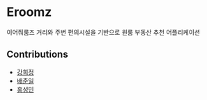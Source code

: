 # Eroomz 
이어줘룸즈
거리와 주변 편의시설을 기반으로 원룸 부동산 추천 어플리케이션

## Contributions
- [강희정](https://github.com/Heejeong01110)
- [배준일](https://github.com/baejunil)
- [홍성민](https://github.com/KKodiac)

